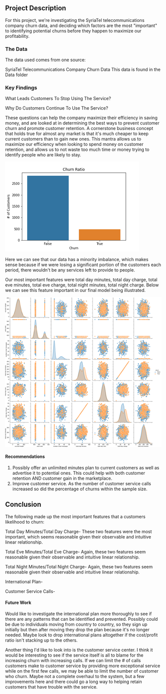 
## Project Description

For this project, we're investigating the SyriaTel telecommunications company churn data, and deciding which factors are the most "important" to identifying potential churns before they happen to maximize our profitability.

### The Data

The data used comes from one source:

SyriaTel Telecommunications Company Churn Data
This data is found in the Data folder

### Key Findings

What Leads Customers To Stop Using The Service?

Why Do Customers Continue To Use The Service?

These questions can help the company maximize their efficiency in saving money, and are looked at in determining the best ways to prevent customer churn and promote customer retention.  A cornerstone business concept that holds true for almost any market is that it's much cheaper to keep current customers than to gain new ones.  This mantra allows us to maximize our efficiency when looking to spend money on customer retention, and allows us to not waste too much time or money trying to identify people who are likely to stay.

![image](https://raw.githubusercontent.com/Andoson22/Customer-Churn-Data/main/Ratio%20of%20Churn.png)

Here we can see that our data has a minority imbalance, which makes sense because if we were losing a significant portion of the customers each period, there wouldn't be any services left to provide to people.

Our most important features were total day minutes, total day charge, total eve minutes, total eve charge, total night minutes, total night charge.  Below we can see this feature important in our final model being illustrated.

![image](https://github.com/Andoson22/Customer-Churn-Data/blob/main/Features%20Pairplot.png)

#### Recommendations
1. Possibly offer an unlimited minutes plan to current customers as well as advertise it to potential ones.  This could help with both customer retention AND customer gain in the marketplace.
2. Improve customer service.  As the number of customer service calls increased so did the percentage of churns within the sample size.

## Conclusion

The following made up the most important features that a customers likelihood to churn:

Total Day Minutes/Total Day Charge-  These two features were the most important, which seems reasonable given their observable and intuitive linear relationship.

Total Eve Minutes/Total Eve Charge-  Again, these two features seem reasonable given their observable and intuitive linear relationship.

Total Night Minutes/Total Night Charge-  Again, these two features seem reasonable given their observable and intuitive linear relationship.

International Plan- 

Customer Service Calls- 


#### Future Work

Would like to investigate the international plan more thoroughly to see if there are any patterns that can be identified and prevented.  Possibly could be due to individuals moving from country to country, so they sign up initially but then after moving they drop the plan because it's no longer needed.  Maybe look to drop international plans altogether if the cost/profit ratio isn't stacking up to the others.

Another thing I'd like to look into is the customer service center.  I think it would be interesting to see if the service itself is all to blame for the increasing churn with increasing calls.  If we can limit the # of calls customers make to customer service by providing more exceptional service while on the first few calls, we may be able to limit the number of customer who churn.  Maybe not a complete overhaul to the system, but a few improvements here and there could go a long way to helping retain customers that have trouble with the service.

